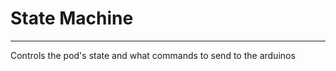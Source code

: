 
# State Machine
---------------

Controls the pod's state and what commands to send to the arduinos


